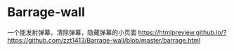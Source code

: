 # Barrage-wall
一个能发射弹幕，清除弹幕，隐藏弹幕的小页面
https://htmlpreview.github.io/?https://github.com/zzt1413/Barrage-wall/blob/master/barrage.html
